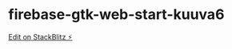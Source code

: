 # firebase-gtk-web-start-kuuva6

[Edit on StackBlitz ⚡️](https://stackblitz.com/edit/firebase-gtk-web-start-kuuva6)